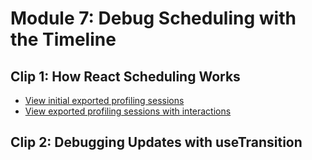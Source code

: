 # Module 7: Debug Scheduling with the Timeline

## Clip 1: How React Scheduling Works

- [View initial exported profiling sessions](module-7-scheduling-initial.json)
- [View exported profiling sessions with interactions](module-7-scheduling-interactions.json)

## Clip 2: Debugging Updates with useTransition

